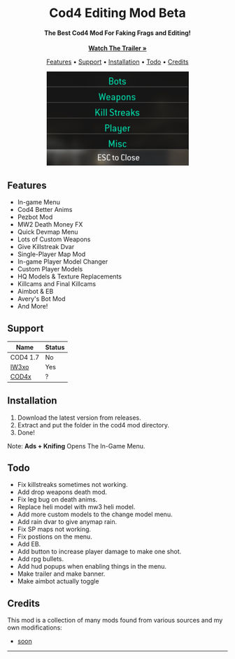 <h1 align="center">
  <br>
  Cod4 Editing Mod Beta
  <br>
</h1>

<h4 align="center">The Best Cod4 Mod For Faking Frags and Editing</a>!</h4>
<div align="center">
  <p align="center">
<a href="https://youtube.com/kruumy"><strong>Watch The Trailer »</strong></a>
   </p>
</div>
<p align="center">
  <a href="#features">Features</a> •
  <a href="#support">Support</a> •
  <a href="#installation">Installation</a> •
  <a href="#todo">Todo</a> •
  <a href="#credits">Credits</a>
</p>
<div align="center">
  <a href="https://github.com/kruumy/cod4-editing-mod">
    <img src="preview.png" alt="Preivew" width="325" height="215">
  </a>
</div>

## Features

* In-game Menu
* Cod4 Better Anims
* Pezbot Mod
* MW2 Death Money FX 
* Quick Devmap Menu
* Lots of Custom Weapons
* Give Killstreak Dvar
* Single-Player Map Mod
* In-game Player Model Changer 
* Custom Player Models
* HQ Models & Texture Replacements
* Killcams and Final Killcams
* Aimbot & EB
* Avery's Bot Mod
* And More!

## Support

| Name | Status |
| --- | --- |
| COD4 1.7 | No |
| [IW3xo](https://github.com/xoxor4d/iw3xo-dev) | Yes |
| [COD4x](https://cod4x.me/) | ? |
## Installation

1. Download the latest version from releases.
2. Extract and put the folder in the cod4 mod directory.
3. Done!

Note: **Ads + Knifing** Opens The In-Game Menu.

## Todo

* Fix killstreaks sometimes not working.
* Add drop weapons death mod.
* Fix leg bug on death anims.
* Replace heli model with mw3 heli model.
* Add more custom models to the change model menu.
* Add rain dvar to give anymap rain.
* Fix SP maps not working.
* Fix postions on the menu.
* Add EB.
* Add button to increase player damage to make one shot.
* Add rpg bullets.
* Add hud popups when enabling things in the menu.
* Make trailer and make banner.
* Make aimbot actually toggle

## Credits

This mod is a collection of many mods found from various sources and my own modifications:

- [soon](omg.com)
---


